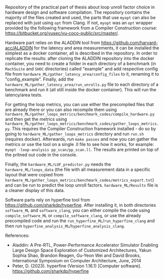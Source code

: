 Repository of the practical part of thesis about loop unroll factor choice in hardware design and software compilation. The repository contains the majority of the files created and used, the parts that use `myopt` can also be replaced with just using `opt` from Clang. If not, `myopt` was an `opt` wrapper provided by the following framework from a Compiler Construction course: https://bitbucket.org/vusec/vu-coco-public/src/master/.

Hardware part relies on the ALADDIN tool from https://github.com/harvard-acc/ALADDIN for the latency and area measurements, it can be installed the simplest as a docker container, all is described in the repository. In order to replicate the results: after cloning the ALADDIN repository into the docker container, you need to create a folder in each directory of a benchmark (in `MachSuite` and `SHOC` directories) called "example" and add respective config file from `hardware_ML/gather_latency_area/config_files` to it, renaming it to "config_example". Finally, add the `hardware_ML/gather_latency_area/run_unrolls.py` file to each directory of a benchmark and run it (all still inside the docker container). This will run the latency/area tests. 

For getting the loop metrics, you can use either the precompiled files that are already there or you can also recompile them using `hardware_ML/gather_loops_metrics/benchmark_codes/compile_hardware.py` and then get the metrics using `hardware_ML/gather_loops_metrics/benchmark_codes/gather_loops_metrics.py`. This requires the Compiler Construction framework installed - do so by going to `hardware_ML/gather_loops_metrics` directory and run `run.sh` (requires docker). Afterwards, run `make passes` and now you can gather the metrics or use the tool on a single .ll file to see how it works, for example: `myopt -loop-analysis pp_scan/pp_scan.ll`. The results are printed on top of the pritned out code in the console.

Finally, the `hardware_ML/LUF_predictor.py` needs the `hardware_ML/loops_data` (the file with all measurement data in a specific layout that were copied from `hardware_ML/gather_loops_metrics/benchmark_codes/metrics_export.txt`) and can be run to predict the loop unroll factors. `hardware_ML/Results` file is a cleaner display of this data.

Software parts rely on hyperfine tool from https://github.com/sharkdp/hyperfine. After installing it, in both directories `software_ML` and `software_clang`, you can either compile the code using `compile_software_ML` or `compile_software_clang`, or use the already precompiled code and run the `run_hyperfine_ML`/`run_hyperfine_clang` and then run `hyperfine_analysis_ML`/`hyperfine_analysis_clang`. 

References: 
- Aladdin: A Pre-RTL, Power-Performance Accelerator Simulator Enabling Large Design Space Exploration of Customized Architectures, Yakun Sophia Shao, Brandon Reagen, Gu-Yeon Wei and David Brooks, International Symposium on Computer Architecture, June, 2014
- Peter, D. (2023). hyperfine (Version 1.16.1) [Computer software]. https://github.com/sharkdp/hyperfine
